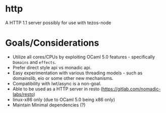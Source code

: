 # http
A HTTP 1.1 server possibly for use with tezos-node

# Goals/Considerations
- Utilize all cores/CPUs by exploiting OCaml 5.0 features - specifically `Domains` and `effects`.
- Prefer direct style api vs monadic api.
- Easy experimentation with various threading models - such as domainslib, eio or some other new mechanisms.
- Compatibility with lwt/async is a non-goal.
- Able to be used as a HTTP server in resto (https://gitlab.com/nomadic-labs/resto)
- linux-x86 only (due to OCaml 5.0 being x86 only) 
- Maintain Minimal dependencies (?)
